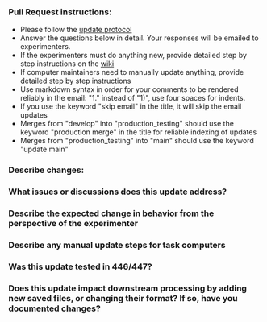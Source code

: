 ### Pull Request instructions:
- Please follow the [update protocol](https://github.com/AllenNeuralDynamics/aind-behavior-blog/wiki/Software-Update-Procedures)
- Answer the questions below in detail. Your responses will be emailed to experimenters. 
- If the experimenters must do anything new, provide detailed step by step instructions on the [wiki](https://github.com/AllenNeuralDynamics/aind-behavior-blog/wiki)
- If computer maintainers need to manually update anything, provide detailed step by step instructions
- Use markdown syntax in order for your comments to be rendered reliably in the email: "1." instead of "1)", use four spaces for indents.
- If you use the keyword "skip email" in the title, it will skip the email updates
- Merges from "develop" into "production_testing" should use the keyword "production merge" in the title for reliable indexing of updates
- Merges from "production_testing" into "main" should use the keyword "update main"
  
### Describe changes:

### What issues or discussions does this update address?

### Describe the expected change in behavior from the perspective of the experimenter

### Describe any manual update steps for task computers

### Was this update tested in 446/447?

### Does this update impact downstream processing by adding new saved files, or changing their format? If so, have you documented changes?



